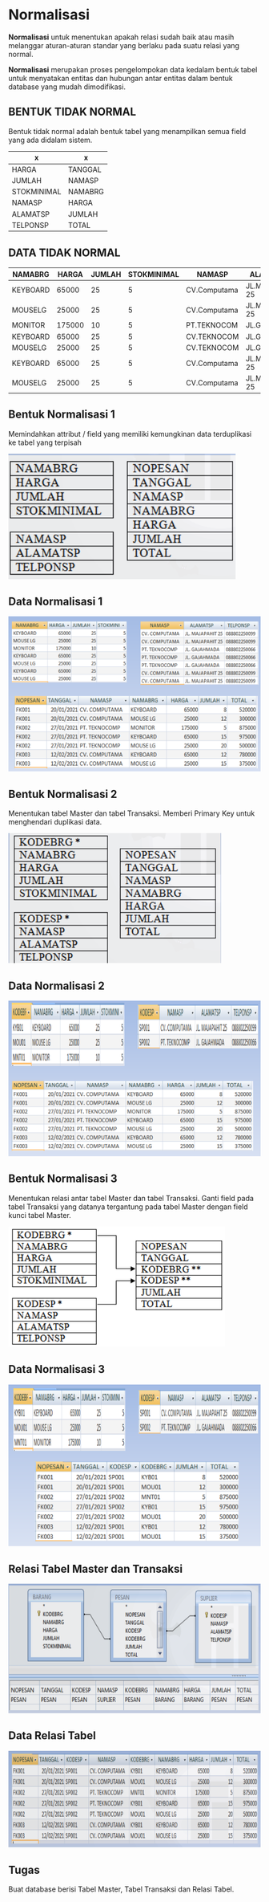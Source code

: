 # Normalisasi

**Normalisasi** untuk menentukan apakah relasi sudah baik atau masih melanggar aturan-aturan standar yang berlaku pada suatu relasi yang normal.

**Normalisasi** merupakan proses pengelompokan data kedalam bentuk tabel untuk menyatakan entitas dan hubungan antar entitas dalam bentuk database yang mudah dimodifikasi.

## BENTUK TIDAK NORMAL

Bentuk tidak normal adalah bentuk tabel yang menampilkan semua field yang ada didalam sistem.

| x           | x       |
| ----------- | ------- |
| HARGA       | TANGGAL |
| JUMLAH      | NAMASP  |
| STOKMINIMAL | NAMABRG |
| NAMASP      | HARGA   |
| ALAMATSP    | JUMLAH  |
| TELPONSP    | TOTAL   |

## DATA TIDAK NORMAL

| NAMABRG  | HARGA  | JUMLAH | STOKMINIMAL | NAMASP       | ALAMATSP        | TELPONSP   | NOPESAN | TANGGAL    | NAMASP1      | NAMABRG1 | HARGA1 | JUMLAH | TOTAL  |
| -------- | ------ | ------ | ----------- | ------------ | --------------- | ---------- | ------- | ---------- | ------------ | -------- | ------ | ------ | ------ |
| KEYBOARD | 65000  | 25     | 5           | CV.Computama | JL.Majapahit 25 | 0880224009 | FK001   | 20/01/2021 | CV.Computama | KEYBOARD | 65000  | 8      | 520000 |
| MOUSELG  | 25000  | 25     | 5           | CV.Computama | JL.Majapahit 25 | 0880224009 | FK001   | 20/01/2021 | CV.Computama | MOUSELG  | 25000  | 12     | 300000 |
| MONITOR  | 175000 | 10     | 5           | PT.TEKNOCOM  | JL.GajahMada    | 0880220066 | FK002   | 27/01/2021 | PT.TEKNOCOM  | MONITOR  | 175000 | 5      | 875000 |
| KEYBOARD | 65000  | 25     | 5           | CV.TEKNOCOM  | JL.GajahMada    | 0880224009 | FK002   | 27/01/2021 | PT.TEKNOCOM  | KEYBOARD | 65000  | 15     | 975000 |
| MOUSELG  | 25000  | 25     | 5           | CV.TEKNOCOM  | JL.GajahMada    | 0880224009 | FK002   | 27/01/2021 | PT.TEKNOCOM  | MOUSELG  | 25000  | 12     | 300000 |
| KEYBOARD | 65000  | 25     | 5           | CV.Computama | JL.Majapahit 25 | 0880224009 | FK003   | 12/02/2021 | CV.Computama | KEYBOARD | 65000  | 12     | 780000 |
| MOUSELG  | 25000  | 25     | 5           | CV.Computama | JL.Majapahit 25 | 0880224009 | FK003   | 12/02/2021 | PT.Computama | MOUSELG  | 25000  | 15     | 375000 |

## Bentuk Normalisasi 1

Memindahkan attribut / field yang memiliki kemungkinan data terduplikasi ke tabel yang terpisah

![Bentuk Normalisasi](./img/bentuk-normalisasi.png)

## Data Normalisasi 1

![Data Normalisasi](./img/data-normalisasi.png)

## Bentuk Normalisasi 2

Menentukan tabel Master dan tabel Transaksi. Memberi Primary Key untuk menghendari duplikasi data.

![Bentuk Normalisasi](./img/bentuk-normalisasi-1.png)

## Data Normalisasi 2

![Data Normalisasi](./img/data-normalisasi-1.png)

## Bentuk Normalisasi 3

Menentukan relasi antar tabel Master dan tabel Transaksi. Ganti field pada tabel Transaksi yang datanya tergantung pada tabel Master dengan field kunci tabel Master.

![Bentuk Normalisasi 3](./img/bentuk-normalisasi-3.png)

## Data Normalisasi 3

![Data Normalisasi 3](./img/data-normalisasi-3.png)

## Relasi Tabel Master dan Transaksi

![Relasi Tabel Master dan Transaksi](./img/relasi-tabel-master-dan-transaksi.png)

## Data Relasi Tabel

![Data Relasi Tabel](./img/data-relasi-tabel.png)

## Tugas

Buat database berisi Tabel Master, Tabel Transaksi dan Relasi Tabel.
